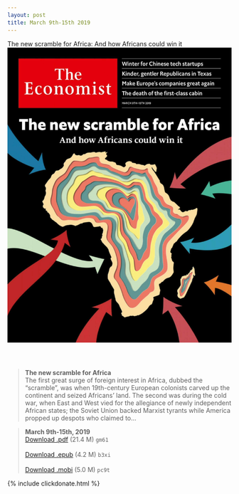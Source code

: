 ```yaml
---
layout: post
title: March 9th-15th 2019
---
```


<div class="message">
	The new scramble for Africa: And how Africans could win it
</div>

<header class="xmas">
<div class="cover upload">
<img src="/public/img/the-economist/img_2019.03.09.jpg" />
</div>
</header>
<!--more-->

> **The new scramble for Africa** <br/>
The first great surge of foreign interest in Africa, dubbed the “scramble”, was when 19th-century European colonists carved up the continent and seized Africans’ land. The second was during the cold war, when East and West vied for the allegiance of newly independent African states; the Soviet Union backed Marxist tyrants while America propped up despots who claimed to...

> **March 9th-15th, 2019**<br/>
[Download .pdf](https://pan.baidu.com/s/1V6M9KRzfawK3I6N3EFN00w) (21.4 M)
`gm61` <br/><br/>
[Download .epub](https://pan.baidu.com/s/1v_Y59MNJdZ_-JfveBbiEtg) (4.2 M)
`b3xi` <br/><br/>
[Download .mobi](https://pan.baidu.com/s/1WjdG_QzrJE_wyZsTrV1d0Q) (5.0 M)
`pc9t`

{% include clickdonate.html %}
